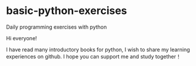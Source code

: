 # basic-python-exercises
Daily programming exercises with python

Hi everyone!

I have read many introductory books for python, I wish to share my learning experiences on github.
I hope you can support me and study together！
